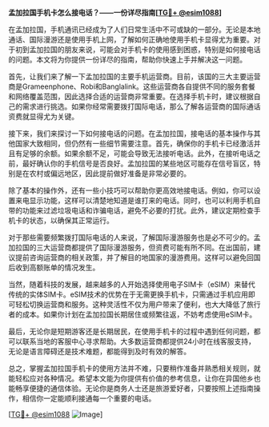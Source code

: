 **孟加拉国手机卡怎么接电话？——一份详尽指南[[TG💪+ @esim1088](https://t.me/s/esim1088)]**

在孟加拉国，手机通讯已经成为了人们日常生活中不可或缺的一部分。无论是本地通话、国际漫游还是使用手机上网，了解如何正确地使用手机卡显得尤为重要。对于初到孟加拉国的朋友来说，可能会对手机卡的使用感到困惑，特别是如何接电话的问题。本文将为你提供一份详尽的指南，帮助你快速上手并解决这一问题。

首先，让我们来了解一下孟加拉国的主要手机运营商。目前，该国的三大主要运营商是Grameenphone、Robi和Banglalink。这些运营商各自提供不同的服务套餐和网络覆盖范围，因此选择合适的运营商非常重要。在选择手机卡时，建议根据自己的需求进行挑选。如果你经常需要拨打国际电话，那么了解各运营商的国际通话资费就显得尤为关键。

接下来，我们来探讨一下如何接电话的问题。在孟加拉国，接电话的基本操作与其他国家大致相同，但仍然有一些细节需要注意。首先，确保你的手机卡已经激活并且有足够的余额。如果余额不足，可能会导致无法接听电话。此外，在接听电话之前，最好确认你的手机信号是否良好。孟加拉国的某些地区可能存在信号盲区，特别是在农村或偏远地区，因此提前做好准备是非常必要的。

除了基本的操作外，还有一些小技巧可以帮助你更高效地接电话。例如，你可以设置来电显示功能，这样可以清楚地知道是谁打来的电话。同时，也可以利用手机自带的功能来过滤垃圾电话和诈骗电话，避免不必要的打扰。此外，建议定期检查手机卡的状态，以确保其正常运行。

对于那些需要频繁拨打国际电话的人来说，了解国际漫游服务也是必不可少的。孟加拉国的三大运营商都提供了国际漫游服务，但资费可能有所不同。在出国前，建议提前咨询运营商的相关政策，并了解目的地国家的漫游费用。这样可以避免回国后收到高额账单的情况发生。

当然，随着科技的发展，越来越多的人开始选择使用电子SIM卡（eSIM）来替代传统的实体SIM卡。eSIM技术的优势在于无需更换手机卡，只需通过手机应用即可轻松切换运营商和服务。这种灵活性不仅为用户带来了便利，也大大降低了旅行者的成本。如果你计划在孟加拉国长期居住或频繁往返，不妨考虑使用eSIM卡。

最后，无论你是短期游客还是长期居民，在使用手机卡的过程中遇到任何问题，都可以联系当地的客服中心寻求帮助。大多数运营商都提供24小时在线客服支持，无论是语言障碍还是技术难题，都能得到及时有效的解答。

总之，掌握孟加拉国手机卡的使用方法并不难，只要稍作准备并熟悉相关规则，就能轻松应对各种情况。希望本文能为你提供有价值的参考信息，让你在异国他乡也能畅享便捷的通信体验。无论你是商务人士还是旅游爱好者，只要按照上述指南操作，相信你一定能顺利接通每一个重要的电话。

[[TG💪+ @esim1088](https://t.me/s/esim1088) ![Image](https://i.postimg.cc/4NQfJmqS/Snipaste-2025-05-13-00-14-12.png)]